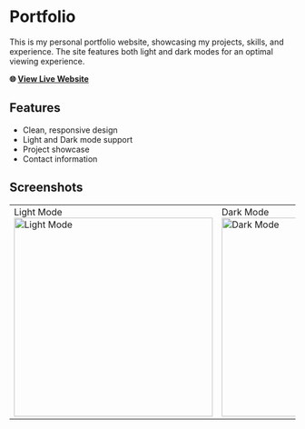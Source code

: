 # Portfolio

This is my personal portfolio website, showcasing my projects, skills, and experience. The site features both light and dark modes for an optimal viewing experience.

**🌐 [View Live Website](https://jayp-devfolio.web.app)**

## Features

- Clean, responsive design
- Light and Dark mode support
- Project showcase
- Contact information

## Screenshots

<table>
  <tr>
    <td>Light Mode<br/><img src="https://drive.google.com/uc?export=view&id=1A3QQCv6kyVKe41Iqu40rhgOx-Lhoc_rf" alt="Light Mode" width="350"/></td>
    <td>Dark Mode<br/><img src="https://drive.google.com/uc?export=view&id=1fQturOiMBy2w392Sh8xe1YB3lyzSA1Fd" alt="Dark Mode" width="350"/></td>
  </tr>
</table>
